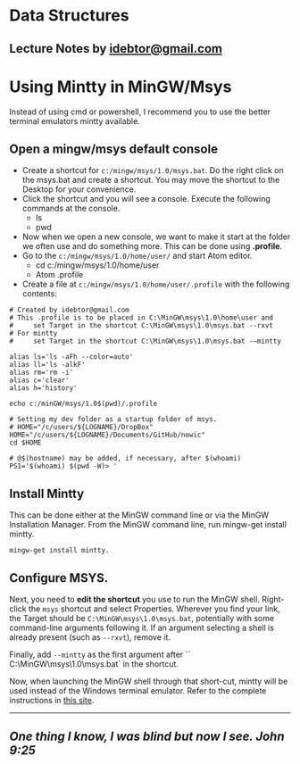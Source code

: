 # Data Structures
  Lecture Notes by idebtor@gmail.com
  --------------
# Using Mintty in MinGW/Msys

Instead of using cmd or powershell, I recommend you to use the better terminal emulators mintty available.

## Open a mingw/msys default console
  - Create a shortcut for `c:/mingw/msys/1.0/msys.bat`. Do the right click on the msys.bat and create a shortcut. You may move the shortcut to the Desktop for your convenience.    
  - Click the shortcut and you will see a console. Execute the following commands at the console.
    - ls
    - pwd
  - Now when we open a new console, we want to make it start at the folder we often use and do something more.  This can be done using __.profile__.
  - Go to the `c:/mingw/msys/1.0/home/user/` and start Atom editor.
    - cd c:/mingw/msys/1.0/home/user
    - Atom .profile
  - Create a file at `c:/mingw/msys/1.0/home/user/.profile` with the following contents:

```  
# Created by idebtor@gmail.com
# This .profile is to be placed in C:\MinGW\msys\1.0\home\user and
#     set Target in the shortcut C:\MinGW\msys\1.0\msys.bat --rxvt
# For mintty
#     set Target in the shortcut C:\MinGW\msys\1.0\msys.bat -–mintty

alias ls='ls -aFh --color=auto'
alias ll='ls -alkF'
alias rm='rm -i'
alias c='clear'
alias h='history'

echo c:/minGW/msys/1.0$(pwd)/.profile

# Setting my dev folder as a startup folder of msys.
# HOME="/c/users/${LOGNAME}/DropBox"
HOME="/c/users/${LOGNAME}/Documents/GitHub/nowic"
cd $HOME

# @$(hostname) may be added, if necessary, after $(whoami)
PS1='$(whoami) $(pwd -W)> '
```

## Install Mintty
This can be done either at the MinGW command line or via the MinGW Installation Manager.  From the MinGW command line, run mingw-get install mintty.

```
mingw-get install mintty.
```
## Configure MSYS.  
Next, you need to __edit the shortcut__ you use to run the MinGW shell.  Right-click the `msys` shortcut and select Properties. Wherever you find your link, the Target should be `C:\MinGW\msys\1.0\msys.bat`, potentially with some command-line arguments following it. If an argument selecting a shell is already present (such as `--rxvt`), remove it.  

Finally, add `--mintty` as the first argument after `` C:\MinGW\msys\1.0\msys.bat` in the shortcut.

Now, when launching the MinGW shell through that short-cut, mintty will be used instead of the Windows terminal emulator.  Refer to the complete instructions in [this site](
https://sites.google.com/site/axusdev/tutorials/installminttyformsys).

----------------------------
_One thing I know, I was blind but now I see. John 9:25_
----------------------------
